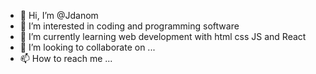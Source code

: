 - 👋 Hi, I’m @Jdanom
- 👀 I’m interested in coding and programming software
- 🌱 I’m currently learning web development with html css JS and React
- 💞️ I’m looking to collaborate on ...
- 📫 How to reach me ...

<!---
Jdanom/Jdanom is a ✨ complete beginer  ✨ repository because its just the one y used to start learnign and testing stuff `README.md` (this file) appears on your GitHub profile.
You can click the Preview link to take a look at your changes.
--->
